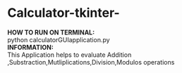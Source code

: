 # Calculator-tkinter-
<b>HOW TO RUN ON TERMINAL:</b><br />
python calculatorGUIapplication.py<br/>
<b>INFORMATION:</b><br/>
This Application helps to evaluate Addition ,Substraction,Mutliplications,Division,Modulos operations<br/>
